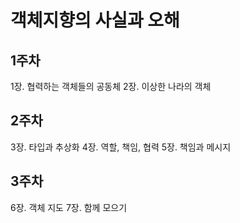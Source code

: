 # 객체지향의 사실과 오해

## 1주차

1장. 협력하는 객체들의 공동체
2장. 이상한 나라의 객체

## 2주차

3장. 타입과 추상화
4장. 역할, 책임, 협력
5장. 책임과 메시지

## 3주차

6장. 객체 지도
7장. 함께 모으기